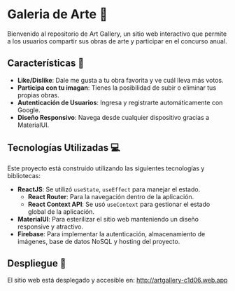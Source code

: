 # Galeria de Arte 🎨

Bienvenido al repositorio de Art Gallery, un sitio web interactivo que permite a los usuarios compartir sus obras de arte y participar en el concurso anual.

## Características 🌟

- **Like/Dislike**: Dale me gusta a tu obra favorita y ve cuál lleva más votos.
- **Participa con tu imagan**: Tienes la posibilidad de subir o eliminar tus propias obras.
- **Autenticación de Usuarios**: Ingresa y registrarte automáticamente con Google.
- **Diseño Responsivo**: Navega desde cualquier dispositivo gracias a MaterialUI.


## Tecnologías Utilizadas 💻

Este proyecto está construido utilizando las siguientes tecnologías y bibliotecas:

- **ReactJS**: Se utilizó `useState`, `useEffect` para manejar el estado.
  - **React Router**: Para la navegación dentro de la aplicación.
  - **React Context API**: Se usó `useContext` para gestionar el estado global de la aplicación.
- **MaterialUI**: Para esterilizar el sitio web manteniendo un diseño responsive y atractivo.
- **Firebase**: Para implementar la autenticación, almacenamiento de imágenes, base de datos NoSQL y hosting del proyecto.

## Despliegue 🚀

El sitio web está desplegado y accesible en: http://artgallery-c1d06.web.app
